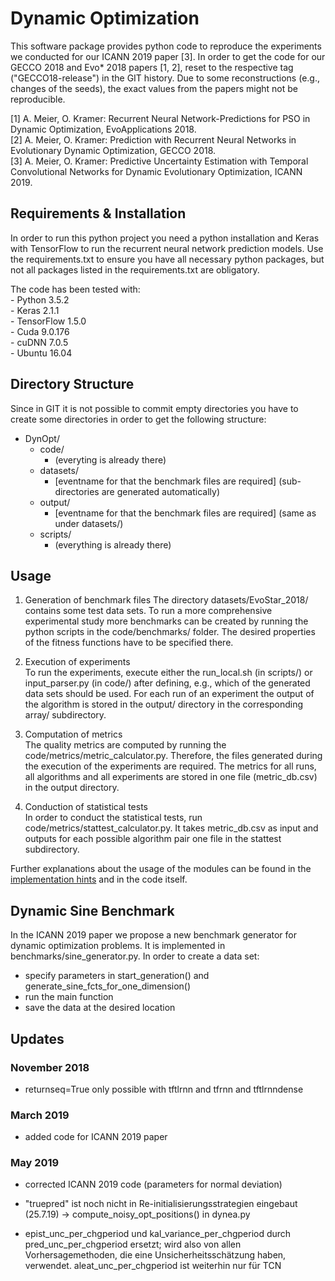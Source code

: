 
Dynamic Optimization
==================================================================================================

This software package provides python code to reproduce the experiments we conducted for our ICANN 2019 paper [3]. In order to get the code for our GECCO 2018 and Evo* 2018 papers [1, 2], reset to the respective tag ("GECCO18-release") in the GIT history. Due to some reconstructions (e.g., changes of the seeds), the exact values from the papers might not be reproducible.

[1] A. Meier, O. Kramer: Recurrent Neural Network-Predictions for PSO in Dynamic Optimization, EvoApplications 2018.  
[2] A. Meier, O. Kramer: Prediction with Recurrent Neural Networks in Evolutionary Dynamic Optimization, GECCO 2018.  
[3] A. Meier, O. Kramer: Predictive Uncertainty Estimation with Temporal Convolutional Networks for Dynamic Evolutionary Optimization, ICANN 2019.

## Requirements & Installation
In order to run this python project you need a python installation and Keras with TensorFlow to run the recurrent neural network prediction models. Use the requirements.txt to ensure you have all necessary python packages, but not all packages listed in the requirements.txt are obligatory.

The code has been tested with:  
    - Python 3.5.2  
    - Keras 2.1.1  
    - TensorFlow 1.5.0  
    - Cuda 9.0.176  
    - cuDNN 7.0.5  
    - Ubuntu 16.04  
    
## Directory Structure
Since in GIT it is not possible to commit empty directories you have to create some directories in order to get the following structure:  

- DynOpt/  
    - code/  
        - (everyting is already there)  
    - datasets/  
        - [eventname for that the benchmark files are required] (sub-directories are generated   automatically)  
    - output/  
        - [eventname for that the benchmark files are required] (same as under datasets/)  
    - scripts/  
        - (everything is already there)  

## Usage

1. Generation of benchmark files
The directory datasets/EvoStar_2018/ contains some test data sets. To run a more comprehensive experimental study more benchmarks can be created by running the python scripts in the code/benchmarks/ folder. The desired properties of the fitness functions have to be specified there.
    
2. Execution of experiments    
To run the experiments, execute either the run_local.sh (in scripts/) or input_parser.py (in code/) after defining, e.g., which of the generated data sets should be used. For each run of an experiment the output of the algorithm is stored in the output/ directory in the corresponding array/ subdirectory.

3. Computation of metrics  
The quality metrics are computed by running the code/metrics/metric_calculator.py. Therefore, the files generated during the execution of the experiments are required. The metrics for all runs, all algorithms and all experiments are stored in one file (metric_db.csv) in the output directory.

4. Conduction of statistical tests  
In order to conduct the statistical tests, run code/metrics/stattest_calculator.py. It takes metric_db.csv as input and outputs for each possible algorithm pair one file in the stattest subdirectory.

Further explanations about the usage of the modules can be found in the [implementation hints](Implementation_hints.md) and in the code itself.

## Dynamic Sine Benchmark

In the ICANN 2019 paper we propose a new benchmark generator for dynamic optimization problems. It is implemented in benchmarks/sine_generator.py. In order to create a data set:

* specify parameters in start_generation() and generate_sine_fcts_for_one_dimension()
* run the main function
* save the data at the desired location

## Updates
### November 2018
- returnseq=True only possible with tftlrnn and tfrnn and tftlrnndense

### March 2019
- added code for ICANN 2019 paper

### May 2019
- corrected ICANN 2019 code (parameters for normal deviation)



- "truepred" ist noch nicht in Re-initialisierungsstrategien eingebaut (25.7.19)
	-> compute_noisy_opt_positions() in dynea.py
- epist_unc_per_chgperiod und kal_variance_per_chgperiod durch pred_unc_per_chgperiod ersetzt; wird also von allen Vorhersagemethoden, die eine Unsicherheitsschätzung haben, verwendet. aleat_unc_per_chgperiod ist weiterhin nur für TCN 